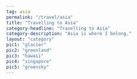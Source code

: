 ```yaml
---
tag: asia
permalink: "/travel/asia"
title: "Travelling to Asia"
category-headline: "Travelling to Asia"
category-description: "Asia is where I belong."
layout: "category"
pic1: "glacier"
pic2: "greenland"
pic3: "hawaii"
pic4: "singapore"
pic5: "greensky"
---
```

